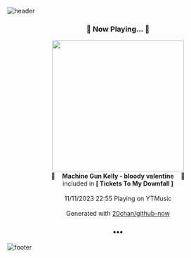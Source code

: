 ![header](https://capsule-render.vercel.app/api?type=wave&height=170&section=header&fontColor=090707&fontAlignX=45&fontAlignY=65&fontSize=100)

<h3 align="center">🎵 Now Playing... 🎵</h3>
<p align="center">
  <a href="https://music.youtube.com/watch?v=RKwpWqOrSA8">
    <img width="300" src="https://lh3.googleusercontent.com/PSW3UP0PJvQeVc4yvKA6LGtknoet8ysRfKAv0ZcPOXjjjVGNWtynqsm-26Y6dPMmUHWqd6BcR5P9LLG0iA">
  </a>
  <br>
  🎵&nbsp&nbsp&nbsp <b>Machine Gun Kelly - bloody valentine</b> &nbsp&nbsp&nbsp🎵
  <br>
  included in <b>[ Tickets To My Downfall ]</b>
  
  <br />
  <br />
  11/11/2023 22:55 Playing on YTMusic
  <br />
  <br />
  Generated with <a href="https://github.com/20chan/github-now">20chan/github-now</a>
</p>

<h3 align="center">•••</h3>

![footer](https://capsule-render.vercel.app/api?type=wave&height=150&section=footer)
